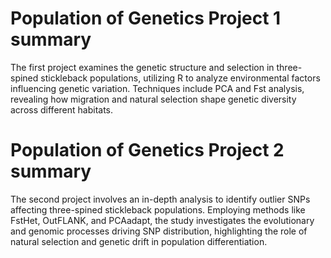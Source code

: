 # Population of Genetics Project 1 summary

The first project examines the genetic structure and selection in three-spined stickleback populations, utilizing R to analyze environmental factors influencing genetic variation. Techniques include PCA and Fst analysis, revealing how migration and natural selection shape genetic diversity across different habitats.

# Population of Genetics Project 2 summary
The second project involves an in-depth analysis to identify outlier SNPs affecting three-spined stickleback populations. Employing methods like FstHet, OutFLANK, and PCAadapt, the study investigates the evolutionary and genomic processes driving SNP distribution, highlighting the role of natural selection and genetic drift in population differentiation.
